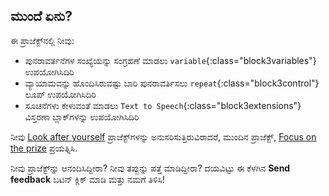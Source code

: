 ## ಮುಂದೆ ಏನು?

ಈ ಪ್ರಾಜೆಕ್ಟ್‌ನಲ್ಲಿ ನೀವು:
+ ಪುನರಾವರ್ತನೆಗಳ ಸಂಖ್ಯೆಯನ್ನು ಸಂಗ್ರಹಣೆ ಮಾಡಲು `variable`{:class="block3variables"} ಉಪಯೋಗಿಸಿದಿರಿ
+ ವ್ಯಾಯಾಮವನ್ನು ಹೊಂದಿಸಿರುವಷ್ಟು ಬಾರಿ ಪುನರಾವರ್ತಿಸಲು `repeat`{:class="block3control"} ಲೂಪ್‌ ಉಪಯೋಗಿಸಿದಿರಿ
+ ಸೂಚನೆಗಳು ಕೇಳುವಂತೆ ಮಾಡಲು `Text to Speech`{:class="block3extensions"} ವಿಸ್ತರಣಾ ಬ್ಲಾಕ್‌ಗಳನ್ನು ಉಪಯೋಗಿಸಿದಿರಿ

ನೀವು [Look after yourself](https://projects.raspberrypi.org/kn-IN/pathways/look-after-yourself) ಪ್ರಾಜೆಕ್ಟ್‌ಗಳನ್ನು ಅನುಸರಿಸುತ್ತಿರುವಿರಾದರೆ, ಮುಂದಿನ ಪ್ರಾಜೆಕ್ಟ್‌, [Focus on the prize](https://projects.raspberrypi.org/kn-IN/projects/focus-on-the-prize) ಪ್ರಯತ್ನಿಸಿ.

ನೀವು ಪ್ರಾಜೆಕ್ಟ್‌ನ್ನು ಆನಂದಿಸಿದ್ದೀರಾ? ನೀವು ತಪ್ಪುನ್ನು ಪತ್ತೆ ಮಾಡಿದ್ದೀರಾ? ದಯವಿಟ್ಟು ಈ ಕೆಳಗಿನ **Send feedback** ಬಟನ್‌ ಕ್ಲಿಕ್‌ ಮಾಡಿ ಮತ್ತು ನಮಗೆ ತಿಳಿಸಿ!

